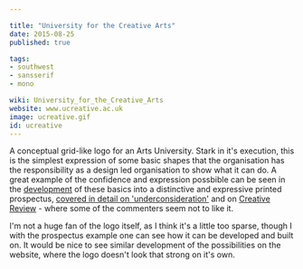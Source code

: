 ```yaml
---

title: "University for the Creative Arts"
date: 2015-08-25
published: true

tags:
- southwest
- sansserif
- mono

wiki: University_for_the_Creative_Arts
website: www.ucreative.ac.uk
image: ucreative.gif
id: ucreative
---
```


A conceptual grid-like logo for an Arts University. Stark in it's execution, this is the simplest expression of some basic shapes that the organisation has the responsibility as a design led organisation to show what it can do. A great example of the confidence and expression possbible can be seen in the [development](http://spin.co.uk/work/university-for-the-creative-arts
) of these basics into a distinctive and expressive printed prospectus, [covered in detail on 'underconsideration'](http://www.underconsideration.com/brandnew/archives/new_logo_and_identity_for_uca_by_spin.php#.VYbclhNViko) and on [Creative Review](http://www.creativereview.co.uk/cr-blog/2015/march/a-new-look-for-uca) - where some of the commenters seem not to like it.

I'm not a huge fan of the logo itself, as I think it's a little too sparse, though I with the prospectus example one can see how it can be developed and built on. It would be nice to see similar development of the possibilities on the website, where the logo doesn't look that strong on it's own.
